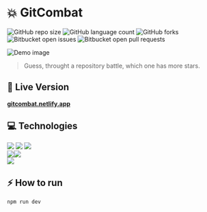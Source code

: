 # 💥 GitCombat

![GitHub repo size](https://img.shields.io/github/repo-size/matheusgesser/gitcombat?style=for-the-badge)
![GitHub language count](https://img.shields.io/github/languages/count/matheusgesser/gitcombat?style=for-the-badge)
![GitHub forks](https://img.shields.io/github/forks/matheusgesser/gitcombat?style=for-the-badge)
![Bitbucket open issues](https://img.shields.io/bitbucket/issues/matheusgesser/gitcombat?style=for-the-badge)
![Bitbucket open pull requests](https://img.shields.io/bitbucket/pr-raw/matheusgesser/gitcombat?style=for-the-badge)

<img src="https://i.imgur.com/Sj1dZnM.png" alt="Demo image">

> Guess, throught a repository battle, which one has more stars.

## 🔴 **Live Version**

**<a href="https://gitcombat.netlify.app/">gitcombat.netlify.app</a>**

## 💻 **Technologies**

<img src='https://img.shields.io/badge/TypeScript-007ACC?style=for-the-badge&logo=typescript&logoColor=white' /> <img src='https://img.shields.io/badge/React-20232A?style=for-the-badge&logo=react&logoColor=61DAFB' /> <img src='https://img.shields.io/badge/styled--components-DB7093?style=for-the-badge&logo=styled-components&logoColor=white' />
<br>
<img src='https://img.shields.io/badge/HTML5-E34F26?style=for-the-badge&logo=html5&logoColor=white' /><img src='https://img.shields.io/badge/CSS3-1572B6?style=for-the-badge&logo=css3&logoColor=white' />
<br>
<img src='https://img.shields.io/badge/GitHub API-222?style=for-the-badge&logo=git&logoColor=white' />

## ⚡ **How to run**

```bash
npm run dev
```
